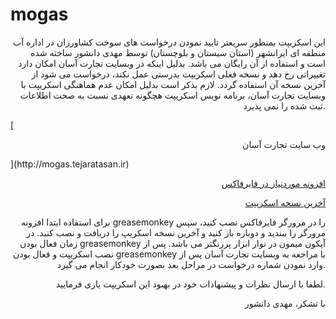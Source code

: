 # mogas
<p align=right>
این اسکریپت بمنظور سریعتر تایید نمودن درخواست های سوخت کشاورزان در اداره آب منطقه ای ایرانشهر (استان سیستان و بلوچستان) توسط مهدی دانشور ساخته شده است و استفاده از آن رایگان می باشد. بدلیل اینکه در وبسایت تجارت آسان  امکان دارد تغییراتی رخ دهد و نسخه فعلی اسکریپت بدرستی عمل نکند، درخواست می شود از آخرین نسخه  آن استفاده گردد.
لازم بذکر است بدلیل امکان عدم هماهنگی اسکریپت با وبسایت تجارت آسان، برنامه نویس اسکریپت هچگونه تعهدی نسبت به صحت اطلاعات ثبت شده را نمی پذیرد.
</p>
[<p align=right>وب سایت تجارت آسان</p>](http://mogas.tejaratasan.ir)

[<p align=right>افزونه موردنیاز در فایرفاکس</p>](https://addons.mozilla.org/en-us/firefox/addon/greasemonkey)

[<p align=right>آخرین نسخه اسکریپت</p>](https://github.com/mehdi67d/mogas/raw/master/mogas.user.js)

<p align=right>
برای استفاده ایتدا افزونه greasemonkey را در مرورگر فایرفاکس نصب کنید، سپس مرورگر را ببندید و دوباره باز کنید و آخرین نسخه اسکریپ را دریافت و نصب کنید. در زمان فعال بودن greasemonkey آیکون میمون در نوار ابزار پررنگتر می باشد.
پس از نصب اسکریپت و فعال بودن greasemonkey با مراجعه به وبسایت تجارت آسان پس از وارد نمودن شماره درخواست در مراحل بعد بصورت خودکار انجام می گیرد.
</p>
<p align=right>
لطفا با ارسال نظرات و پیشنهادات خود در بهبود این اسکریپت یاری فرمایید.
</p>
<p align=right>
با تشکر، مهدی دانشور
</p>
